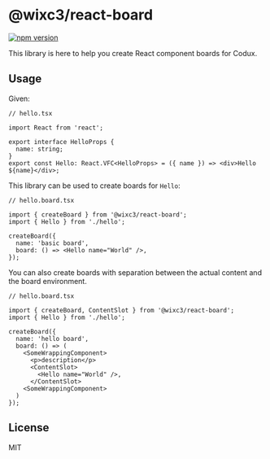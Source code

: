# @wixc3/react-board

[![npm version](https://img.shields.io/npm/v/@wixc3/react-board.svg)](https://www.npmjs.com/package/@wixc3/react-board)

This library is here to help you create React component boards for Codux.

## Usage

Given:

```tsx
// hello.tsx

import React from 'react';

export interface HelloProps {
  name: string;
}
export const Hello: React.VFC<HelloProps> = ({ name }) => <div>Hello ${name}</div>;
```

This library can be used to create boards for `Hello`:

```tsx
// hello.board.tsx

import { createBoard } from '@wixc3/react-board';
import { Hello } from './hello';

createBoard({
  name: 'basic board',
  board: () => <Hello name="World" />,
});
```

You can also create boards with separation between the actual content and the board environment.

```tsx
// hello.board.tsx

import { createBoard, ContentSlot } from '@wixc3/react-board';
import { Hello } from './hello';

createBoard({
  name: 'hello board',
  board: () => (
    <SomeWrappingComponent>
      <p>description</p>
      <ContentSlot>
        <Hello name="World" />,
      </ContentSlot>
    <SomeWrappingComponent>
  )
});
```

## License

MIT

